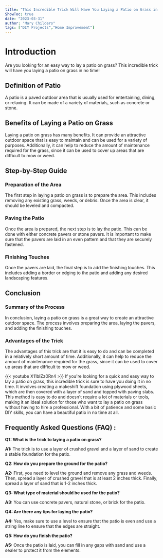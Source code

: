 ```yaml
---
title: "This Incredible Trick Will Have You Laying a Patio on Grass in No Time!"
ShowToc: true 
date: "2023-03-31"
author: "Mary Childers" 
tags: ["DIY Projects","Home Improvement"]
---
```

# Introduction
Are you looking for an easy way to lay a patio on grass? This incredible trick will have you laying a patio on grass in no time!

## Definition of Patio
A patio is a paved outdoor area that is usually used for entertaining, dining, or relaxing. It can be made of a variety of materials, such as concrete or stone.

## Benefits of Laying a Patio on Grass
Laying a patio on grass has many benefits. It can provide an attractive outdoor space that is easy to maintain and can be used for a variety of purposes. Additionally, it can help to reduce the amount of maintenance required for the grass, since it can be used to cover up areas that are difficult to mow or weed. 

## Step-by-Step Guide

### Preparation of the Area
The first step in laying a patio on grass is to prepare the area. This includes removing any existing grass, weeds, or debris. Once the area is clear, it should be leveled and compacted. 

### Paving the Patio
Once the area is prepared, the next step is to lay the patio. This can be done with either concrete pavers or stone pavers. It is important to make sure that the pavers are laid in an even pattern and that they are securely fastened.

### Finishing Touches
Once the pavers are laid, the final step is to add the finishing touches. This includes adding a border or edging to the patio and adding any desired landscaping features.

## Conclusion

### Summary of the Process
In conclusion, laying a patio on grass is a great way to create an attractive outdoor space. The process involves preparing the area, laying the pavers, and adding the finishing touches.

### Advantages of the Trick
The advantages of this trick are that it is easy to do and can be completed in a relatively short amount of time. Additionally, it can help to reduce the amount of maintenance required for the grass, since it can be used to cover up areas that are difficult to mow or weed.

{{< youtube X11bIZz0Rn4 >}} 
If you're looking for a quick and easy way to lay a patio on grass, this incredible trick is sure to have you doing it in no time. It involves creating a makeshift foundation using plywood sheets, which are then covered with a layer of sand and topped with paving slabs. This method is easy to do and doesn't require a lot of materials or tools, making it an ideal solution for those who want to lay a patio on grass without having to hire a professional. With a bit of patience and some basic DIY skills, you can have a beautiful patio in no time at all.

## Frequently Asked Questions (FAQ) :
**Q1: What is the trick to laying a patio on grass?**

**A1:** The trick is to use a layer of crushed gravel and a layer of sand to create a stable foundation for the patio.

**Q2: How do you prepare the ground for the patio?**

**A2:** First, you need to level the ground and remove any grass and weeds. Then, spread a layer of crushed gravel that is at least 2 inches thick. Finally, spread a layer of sand that is 1-2 inches thick.

**Q3: What type of material should be used for the patio?**

**A3:** You can use concrete pavers, natural stone, or brick for the patio.

**Q4: Are there any tips for laying the patio?**

**A4:** Yes, make sure to use a level to ensure that the patio is even and use a string line to ensure that the edges are straight.

**Q5: How do you finish the patio?**

**A5:** Once the patio is laid, you can fill in any gaps with sand and use a sealer to protect it from the elements.





